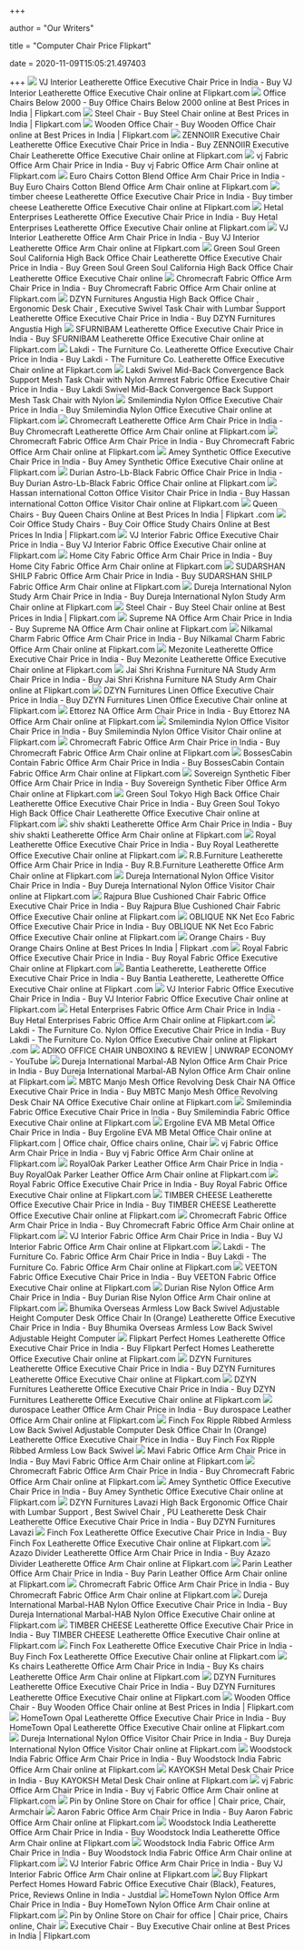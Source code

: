 +++
        
author = "Our Writers"
        
title = "Computer Chair Price Flipkart"
        
date = 2020-11-09T15:05:21.497403
        
+++
[ ![](https://rukminim1.flixcart.com/image/352/352/jgtq3rk0/office-study-chair/v/z/c/ply-wood-vj-757-vj-interior-original-imaf4zc8xjwz8zpp.jpeg?q=70)](https://rukminim1.flixcart.com/image/352/352/jgtq3rk0/office-study-chair/v/z/c/ply-wood-vj-757-vj-interior-original-imaf4zc8xjwz8zpp.jpeg?q=70) VJ Interior Leatherette Office Executive Chair Price in India - Buy VJ  Interior Leatherette Office Executive Chair online at Flipkart.com
[ ![](https://rukminim1.flixcart.com/image/612/612/jqmnv680/office-study-chair/x/g/8/iron-ec-foc-012-euro-chairs-original-imafchnzw4h9ud8b.jpeg?q=70)](https://rukminim1.flixcart.com/image/612/612/jqmnv680/office-study-chair/x/g/8/iron-ec-foc-012-euro-chairs-original-imafchnzw4h9ud8b.jpeg?q=70) Office Chairs Below 2000 - Buy Office Chairs Below 2000 online at Best  Prices in India | Flipkart.com
[ ![](https://rukminim1.flixcart.com/image/612/612/j8g870w0-1/office-study-chair/f/s/f/pvc-802-cushion-rajpura-original-imaexxvg6vqyyuu5.jpeg?q=70)](https://rukminim1.flixcart.com/image/612/612/j8g870w0-1/office-study-chair/f/s/f/pvc-802-cushion-rajpura-original-imaexxvg6vqyyuu5.jpeg?q=70) Steel Chair - Buy Steel Chair online at Best Prices in India | Flipkart.com
[ ![](https://rukminim1.flixcart.com/image/612/612/kc3p30w0/office-study-chair/r/q/g/pp-polypropylene-eadm8013143025-wipro-original-imaftb4djcszeuhc.jpeg?q=70)](https://rukminim1.flixcart.com/image/612/612/kc3p30w0/office-study-chair/r/q/g/pp-polypropylene-eadm8013143025-wipro-original-imaftb4djcszeuhc.jpeg?q=70) Wooden Office Chair - Buy Wooden Office Chair online at Best Prices in  India | Flipkart.com
[ ![](https://rukminim1.flixcart.com/image/352/352/j2w6jrk0/office-study-chair/r/9/z/plywood-16063-zennoiir-original-imaetm843xkmsfyg.jpeg?q=70)](https://rukminim1.flixcart.com/image/352/352/j2w6jrk0/office-study-chair/r/9/z/plywood-16063-zennoiir-original-imaetm843xkmsfyg.jpeg?q=70) ZENNOIIR Executive Chair Leatherette Office Executive Chair Price in India  - Buy ZENNOIIR Executive Chair Leatherette Office Executive Chair online at  Flipkart.com
[ ![](https://rukminim1.flixcart.com/image/352/352/jz30nm80/office-study-chair/y/q/v/pvc-polyvinyl-chloride-study-office-chair06-vj-original-imafhrcuvmyhtpnb.jpeg?q=70)](https://rukminim1.flixcart.com/image/352/352/jz30nm80/office-study-chair/y/q/v/pvc-polyvinyl-chloride-study-office-chair06-vj-original-imafhrcuvmyhtpnb.jpeg?q=70) vj Fabric Office Arm Chair Price in India - Buy vj Fabric Office Arm Chair  online at Flipkart.com
[ ![](https://rukminim1.flixcart.com/image/352/352/jqidjm80/office-study-chair/d/h/5/iron-ec-foc-011-euro-chairs-original-imafcgc7ghwz9hv2.jpeg?q=70)](https://rukminim1.flixcart.com/image/352/352/jqidjm80/office-study-chair/d/h/5/iron-ec-foc-011-euro-chairs-original-imafcgc7ghwz9hv2.jpeg?q=70) Euro Chairs Cotton Blend Office Arm Chair Price in India - Buy Euro Chairs  Cotton Blend Office Arm Chair online at Flipkart.com
[ ![](https://rukminim1.flixcart.com/image/352/352/jqwny4w0/office-study-chair/n/g/f/pp-ch9-timber-cheese-original-imafcszg7w4dfadr.jpeg?q=70)](https://rukminim1.flixcart.com/image/352/352/jqwny4w0/office-study-chair/n/g/f/pp-ch9-timber-cheese-original-imafcszg7w4dfadr.jpeg?q=70) timber cheese Leatherette Office Executive Chair Price in India - Buy  timber cheese Leatherette Office Executive Chair online at Flipkart.com
[ ![](https://rukminim1.flixcart.com/image/352/352/j8j32q80/office-study-chair/z/r/9/leatherette-zoro-high-back-hetal-enterprises-original-imaeyjfmdxngwwnp.jpeg?q=70)](https://rukminim1.flixcart.com/image/352/352/j8j32q80/office-study-chair/z/r/9/leatherette-zoro-high-back-hetal-enterprises-original-imaeyjfmdxngwwnp.jpeg?q=70) Hetal Enterprises Leatherette Office Executive Chair Price in India - Buy  Hetal Enterprises Leatherette Office Executive Chair online at Flipkart.com
[ ![](https://rukminim1.flixcart.com/image/352/352/office-study-chair/b/t/z/leatherette-vj-549-v-j-interior-original-imaeqjezhjztwwda.jpeg?q=70)](https://rukminim1.flixcart.com/image/352/352/office-study-chair/b/t/z/leatherette-vj-549-v-j-interior-original-imaeqjezhjztwwda.jpeg?q=70) VJ Interior Leatherette Office Arm Chair Price in India - Buy VJ Interior  Leatherette Office Arm Chair online at Flipkart.com
[ ![](https://rukminim1.flixcart.com/image/352/352/jr58l8w0/office-study-chair/n/s/h/natural-fiber-california-black-flk-green-soul-original-imafcwzdkhqekep3.jpeg?q=70)](https://rukminim1.flixcart.com/image/352/352/jr58l8w0/office-study-chair/n/s/h/natural-fiber-california-black-flk-green-soul-original-imafcwzdkhqekep3.jpeg?q=70) Green Soul Green Soul California High Back Office Chair Leatherette Office  Executive Chair Price in India - Buy Green Soul Green Soul California High  Back Office Chair Leatherette Office Executive Chair online
[ ![](https://rukminim1.flixcart.com/image/352/352/office-study-chair/x/c/x/chromecraft-geneva-computer-office-chair-red-cotton-chromecraft-original-imaedsc2wgxzzub7.jpeg?q=70)](https://rukminim1.flixcart.com/image/352/352/office-study-chair/x/c/x/chromecraft-geneva-computer-office-chair-red-cotton-chromecraft-original-imaedsc2wgxzzub7.jpeg?q=70) Chromecraft Fabric Office Arm Chair Price in India - Buy Chromecraft Fabric  Office Arm Chair online at Flipkart.com
[ ![](https://rukminim1.flixcart.com/image/352/352/jgcktjk0/office-study-chair/v/a/y/carbon-steel-dzl-1314-blk-hb-01pc-dzyn-furnitures-original-imaf4hez7fsnahdv.jpeg?q=70)](https://rukminim1.flixcart.com/image/352/352/jgcktjk0/office-study-chair/v/a/y/carbon-steel-dzl-1314-blk-hb-01pc-dzyn-furnitures-original-imaf4hez7fsnahdv.jpeg?q=70) DZYN Furnitures Angustia High Back Office Chair , Ergonomic Desk Chair ,  Executive Swivel Task Chair with Lumbar Support Leatherette Office  Executive Chair Price in India - Buy DZYN Furnitures Angustia High
[ ![](https://rukminim1.flixcart.com/image/352/352/k5fn3ww0/office-study-chair/a/p/g/leatherette-new13-timber-cheese-original-imafz4j95bkfaqnv.jpeg?q=70)](https://rukminim1.flixcart.com/image/352/352/k5fn3ww0/office-study-chair/a/p/g/leatherette-new13-timber-cheese-original-imafz4j95bkfaqnv.jpeg?q=70) SFURNIBAM Leatherette Office Executive Chair Price in India - Buy SFURNIBAM  Leatherette Office Executive Chair online at Flipkart.com
[ ![](https://rukminim1.flixcart.com/image/352/352/jk4bngw0/office-study-chair/y/5/a/iron-high-quality-golden-brown-coloured-with-neck-support-lakdi-original-imaf6gaukgxffmz5.jpeg?q=70)](https://rukminim1.flixcart.com/image/352/352/jk4bngw0/office-study-chair/y/5/a/iron-high-quality-golden-brown-coloured-with-neck-support-lakdi-original-imaf6gaukgxffmz5.jpeg?q=70) Lakdi - The Furniture Co. Leatherette Office Executive Chair Price in India  - Buy Lakdi - The Furniture Co. Leatherette Office Executive Chair online  at Flipkart.com
[ ![](https://rukminim1.flixcart.com/image/352/352/jzsqky80/office-study-chair/f/9/4/plywood-office-chair-111011231-green-lakdi-the-furniture-co-original-imafhyzcztqeykxe.jpeg?q=70)](https://rukminim1.flixcart.com/image/352/352/jzsqky80/office-study-chair/f/9/4/plywood-office-chair-111011231-green-lakdi-the-furniture-co-original-imafhyzcztqeykxe.jpeg?q=70) Lakdi Swivel Mid-Back Convergence Back Support Mesh Task Chair with Nylon  Armrest Fabric Office Executive Chair Price in India - Buy Lakdi Swivel  Mid-Back Convergence Back Support Mesh Task Chair with Nylon
[ ![](https://rukminim1.flixcart.com/image/352/352/kc29n680/office-study-chair/z/x/k/pp-polypropylene-office-black-chair-pack-of-1-smilemindia-original-imaft97r7znxjbjd.jpeg?q=70)](https://rukminim1.flixcart.com/image/352/352/kc29n680/office-study-chair/z/x/k/pp-polypropylene-office-black-chair-pack-of-1-smilemindia-original-imaft97r7znxjbjd.jpeg?q=70) Smilemindia Nylon Office Executive Chair Price in India - Buy Smilemindia  Nylon Office Executive Chair online at Flipkart.com
[ ![](https://rukminim1.flixcart.com/image/352/352/office-study-chair/m/g/z/chromecraft-london-low-back-office-chair-pu-leatherette-original-imaedsc2zne4bnt7.jpeg?q=70)](https://rukminim1.flixcart.com/image/352/352/office-study-chair/m/g/z/chromecraft-london-low-back-office-chair-pu-leatherette-original-imaedsc2zne4bnt7.jpeg?q=70) Chromecraft Leatherette Office Arm Chair Price in India - Buy Chromecraft  Leatherette Office Arm Chair online at Flipkart.com
[ ![](https://rukminim1.flixcart.com/image/352/352/office-study-chair/j/w/b/chromecraft-geneva-computer-office-and-study-chair-cotton-original-imaedsc2wxuzg6cj.jpeg?q=70)](https://rukminim1.flixcart.com/image/352/352/office-study-chair/j/w/b/chromecraft-geneva-computer-office-and-study-chair-cotton-original-imaedsc2wxuzg6cj.jpeg?q=70) Chromecraft Fabric Office Arm Chair Price in India - Buy Chromecraft Fabric  Office Arm Chair online at Flipkart.com
[ ![](https://rukminim1.flixcart.com/image/352/352/kdeum4w0/office-study-chair/h/4/y/wrought-iron-1684-amey-original-imafubggvb8jb6bu.jpeg?q=70)](https://rukminim1.flixcart.com/image/352/352/kdeum4w0/office-study-chair/h/4/y/wrought-iron-1684-amey-original-imafubggvb8jb6bu.jpeg?q=70) Amey Synthetic Office Executive Chair Price in India - Buy Amey Synthetic  Office Executive Chair online at Flipkart.com
[ ![](https://rukminim1.flixcart.com/image/352/352/office-study-chair/w/c/w/mmpl-70006-lb-polyester-durian-original-imaeeugybyfgd2pg.jpeg?q=70)](https://rukminim1.flixcart.com/image/352/352/office-study-chair/w/c/w/mmpl-70006-lb-polyester-durian-original-imaeeugybyfgd2pg.jpeg?q=70) Durian Astro-Lb-Black Fabric Office Chair Price in India - Buy Durian  Astro-Lb-Black Fabric Office Chair online at Flipkart.com
[ ![](https://rukminim1.flixcart.com/image/352/352/kazor680/office-study-chair/s/6/s/carbon-steel-hi-chair-03-hassan-international-original-imafsfsnzkqgejjz.jpeg?q=70)](https://rukminim1.flixcart.com/image/352/352/kazor680/office-study-chair/s/6/s/carbon-steel-hi-chair-03-hassan-international-original-imafsfsnzkqgejjz.jpeg?q=70) Hassan international Cotton Office Visitor Chair Price in India - Buy  Hassan international Cotton Office Visitor Chair online at Flipkart.com
[ ![](https://rukminim1.flixcart.com/image/612/612/jehf4i80/office-study-chair/2/j/b/pu-leatherette-scwhi001-perfect-homes-by-flipkart-original-imaf2bwgwupzdvgg.jpeg?q=70)](https://rukminim1.flixcart.com/image/612/612/jehf4i80/office-study-chair/2/j/b/pu-leatherette-scwhi001-perfect-homes-by-flipkart-original-imaf2bwgwupzdvgg.jpeg?q=70) Queen Chairs - Buy Queen Chairs Online at Best Prices In India | Flipkart .com
[ ![](https://rukminim1.flixcart.com/image/612/612/jz30nm80/office-study-chair/3/4/a/aluminium-princeton-hb-durian-original-imafffbsnd9xc8e2.jpeg?q=70)](https://rukminim1.flixcart.com/image/612/612/jz30nm80/office-study-chair/3/4/a/aluminium-princeton-hb-durian-original-imafffbsnd9xc8e2.jpeg?q=70) Coir Office Study Chairs - Buy Coir Office Study Chairs Online at Best  Prices In India | Flipkart.com
[ ![](https://rukminim1.flixcart.com/image/352/352/j6fcqkw0/office-study-chair/x/v/t/pp-vj-809-sk-1083-vj-interior-original-imaeww4nhmhkhz28.jpeg?q=70)](https://rukminim1.flixcart.com/image/352/352/j6fcqkw0/office-study-chair/x/v/t/pp-vj-809-sk-1083-vj-interior-original-imaeww4nhmhkhz28.jpeg?q=70) VJ Interior Fabric Office Executive Chair Price in India - Buy VJ Interior  Fabric Office Executive Chair online at Flipkart.com
[ ![](https://rukminim1.flixcart.com/image/352/352/office-study-chair/j/f/z/hc2015204bl-bu-jute-home-city-original-imaedxyaez7catbs.jpeg?q=70)](https://rukminim1.flixcart.com/image/352/352/office-study-chair/j/f/z/hc2015204bl-bu-jute-home-city-original-imaedxyaez7catbs.jpeg?q=70) Home City Fabric Office Arm Chair Price in India - Buy Home City Fabric  Office Arm Chair online at Flipkart.com
[ ![](https://rukminim1.flixcart.com/image/352/352/jtsz3bk0/office-study-chair/6/n/s/pp-polypropylene-sds-10-sudarshan-shilp-original-imafecdzrngrf6u6.jpeg?q=70)](https://rukminim1.flixcart.com/image/352/352/jtsz3bk0/office-study-chair/6/n/s/pp-polypropylene-sds-10-sudarshan-shilp-original-imafecdzrngrf6u6.jpeg?q=70) SUDARSHAN SHILP Fabric Office Arm Chair Price in India - Buy SUDARSHAN  SHILP Fabric Office Arm Chair online at Flipkart.com
[ ![](https://rukminim1.flixcart.com/image/352/352/kchzhjk0/office-study-chair/m/d/b/pp-polypropylene-zig-zag-nb-dureja-international-original-imaftm8uejgz6zvf.jpeg?q=70)](https://rukminim1.flixcart.com/image/352/352/kchzhjk0/office-study-chair/m/d/b/pp-polypropylene-zig-zag-nb-dureja-international-original-imaftm8uejgz6zvf.jpeg?q=70) Dureja International Nylon Study Arm Chair Price in India - Buy Dureja  International Nylon Study Arm Chair online at Flipkart.com
[ ![](https://rukminim1.flixcart.com/image/612/612/k0lbdzk0/office-study-chair/f/e/4/carbon-steel-56101522sd01909-godrej-interio-original-imafhjmw7r58qegu.jpeg?q=70)](https://rukminim1.flixcart.com/image/612/612/k0lbdzk0/office-study-chair/f/e/4/carbon-steel-56101522sd01909-godrej-interio-original-imafhjmw7r58qegu.jpeg?q=70) Steel Chair - Buy Steel Chair online at Best Prices in India | Flipkart.com
[ ![](https://rukminim1.flixcart.com/image/352/352/jp5sknk0/office-study-chair/e/s/c/pu-leatherette-office-chair-oc-9-supreme-original-imaf7dzh45rmsu4h.jpeg?q=70)](https://rukminim1.flixcart.com/image/352/352/jp5sknk0/office-study-chair/e/s/c/pu-leatherette-office-chair-oc-9-supreme-original-imaf7dzh45rmsu4h.jpeg?q=70) Supreme NA Office Arm Chair Price in India - Buy Supreme NA Office Arm Chair  online at Flipkart.com
[ ![](https://rukminim1.flixcart.com/image/352/352/office-study-chair/b/n/c/flnewcharmochrblk-pu-leatherette-nilkamal-original-imaeezmsnhsg6dwv.jpeg?q=70)](https://rukminim1.flixcart.com/image/352/352/office-study-chair/b/n/c/flnewcharmochrblk-pu-leatherette-nilkamal-original-imaeezmsnhsg6dwv.jpeg?q=70) Nilkamal Charm Fabric Office Arm Chair Price in India - Buy Nilkamal Charm  Fabric Office Arm Chair online at Flipkart.com
[ ![](https://rukminim1.flixcart.com/image/352/352/jqgy3rk0/office-study-chair/y/5/q/leatherette-ki057-mezonite-original-imafcgdrvhwfr2xz.jpeg?q=70)](https://rukminim1.flixcart.com/image/352/352/jqgy3rk0/office-study-chair/y/5/q/leatherette-ki057-mezonite-original-imafcgdrvhwfr2xz.jpeg?q=70) Mezonite Leatherette Office Executive Chair Price in India - Buy Mezonite  Leatherette Office Executive Chair online at Flipkart.com
[ ![](https://rukminim1.flixcart.com/image/352/352/jo0csy80/office-study-chair/7/g/d/pu-leatherette-office-chair-oc-17-supreme-original-imaf7jr4z8akkqkz.jpeg?q=70)](https://rukminim1.flixcart.com/image/352/352/jo0csy80/office-study-chair/7/g/d/pu-leatherette-office-chair-oc-17-supreme-original-imaf7jr4z8akkqkz.jpeg?q=70) Jai Shri Krishna Furniture NA Study Arm Chair Price in India - Buy Jai Shri  Krishna Furniture NA Study Arm Chair online at Flipkart.com
[ ![](https://rukminim1.flixcart.com/image/352/352/j7p2tu80/office-study-chair/c/r/e/pp-new-net-imprtd-whtred-02pc-dzyn-furnitures-original-imaexwy5qjy8aqvd.jpeg?q=70)](https://rukminim1.flixcart.com/image/352/352/j7p2tu80/office-study-chair/c/r/e/pp-new-net-imprtd-whtred-02pc-dzyn-furnitures-original-imaexwy5qjy8aqvd.jpeg?q=70) DZYN Furnitures Linen Office Executive Chair Price in India - Buy DZYN  Furnitures Linen Office Executive Chair online at Flipkart.com
[ ![](https://rukminim1.flixcart.com/image/352/352/kcw9w280/office-study-chair/z/r/g/pp-polypropylene-office-desk-chair-002-ettorez-original-imaftx9npnzdwarb.jpeg?q=70)](https://rukminim1.flixcart.com/image/352/352/kcw9w280/office-study-chair/z/r/g/pp-polypropylene-office-desk-chair-002-ettorez-original-imaftx9npnzdwarb.jpeg?q=70) Ettorez NA Office Arm Chair Price in India - Buy Ettorez NA Office Arm Chair  online at Flipkart.com
[ ![](https://rukminim1.flixcart.com/image/352/352/k4d27ww0/office-study-chair/x/k/k/ply-wood-office-computar-chair-black-smilemindia-original-imafn9paqajcmxg6.jpeg?q=70)](https://rukminim1.flixcart.com/image/352/352/k4d27ww0/office-study-chair/x/k/k/ply-wood-office-computar-chair-black-smilemindia-original-imafn9paqajcmxg6.jpeg?q=70) Smilemindia Nylon Office Visitor Chair Price in India - Buy Smilemindia  Nylon Office Visitor Chair online at Flipkart.com
[ ![](https://rukminim1.flixcart.com/image/352/352/office-study-chair/y/h/2/chromecraft-geneva-desktop-ww-arms-office-chair-cotton-original-imaedsc2xrgdxhzu.jpeg?q=70)](https://rukminim1.flixcart.com/image/352/352/office-study-chair/y/h/2/chromecraft-geneva-desktop-ww-arms-office-chair-cotton-original-imaedsc2xrgdxhzu.jpeg?q=70) Chromecraft Fabric Office Arm Chair Price in India - Buy Chromecraft Fabric  Office Arm Chair online at Flipkart.com
[ ![](https://rukminim1.flixcart.com/image/352/352/office-study-chair/u/b/h/contain-leatherette-bossescabin-original-imaegthczh6bq9re.jpeg?q=70)](https://rukminim1.flixcart.com/image/352/352/office-study-chair/u/b/h/contain-leatherette-bossescabin-original-imaegthczh6bq9re.jpeg?q=70) BossesCabin Contain Fabric Office Arm Chair Price in India - Buy  BossesCabin Contain Fabric Office Arm Chair online at Flipkart.com
[ ![](https://rukminim1.flixcart.com/image/352/352/kbmjssw0/office-study-chair/w/n/v/pvc-polyvinyl-chloride-chair-sovereign-original-imafswx5yvhvfyhx.jpeg?q=70)](https://rukminim1.flixcart.com/image/352/352/kbmjssw0/office-study-chair/w/n/v/pvc-polyvinyl-chloride-chair-sovereign-original-imafswx5yvhvfyhx.jpeg?q=70) Sovereign Synthetic Fiber Office Arm Chair Price in India - Buy Sovereign  Synthetic Fiber Office Arm Chair online at Flipkart.com
[ ![](https://rukminim1.flixcart.com/image/352/352/jjelq4w0/office-study-chair/j/m/m/leatherette-tokyo-brown-flk-green-soul-original-imaf6zmpnczg2e75.jpeg?q=70)](https://rukminim1.flixcart.com/image/352/352/jjelq4w0/office-study-chair/j/m/m/leatherette-tokyo-brown-flk-green-soul-original-imaf6zmpnczg2e75.jpeg?q=70) Green Soul Tokyo High Back Office Chair Leatherette Office Executive Chair  Price in India - Buy Green Soul Tokyo High Back Office Chair Leatherette  Office Executive Chair online at Flipkart.com
[ ![](https://rukminim1.flixcart.com/image/352/352/jz30nm80/office-study-chair/4/d/h/pvc-polyvinyl-chloride-c03-shiv-shakti-original-imafgxgzd6fxbymu.jpeg?q=70)](https://rukminim1.flixcart.com/image/352/352/jz30nm80/office-study-chair/4/d/h/pvc-polyvinyl-chloride-c03-shiv-shakti-original-imafgxgzd6fxbymu.jpeg?q=70) shiv shakti Leatherette Office Arm Chair Price in India - Buy shiv shakti  Leatherette Office Arm Chair online at Flipkart.com
[ ![](https://rukminim1.flixcart.com/image/352/352/jlqwpe80/office-study-chair/7/d/r/wrought-iron-sana-08-royal-original-imaf8hh5x5skkhtg.jpeg?q=70)](https://rukminim1.flixcart.com/image/352/352/jlqwpe80/office-study-chair/7/d/r/wrought-iron-sana-08-royal-original-imaf8hh5x5skkhtg.jpeg?q=70) Royal Leatherette Office Executive Chair Price in India - Buy Royal  Leatherette Office Executive Chair online at Flipkart.com
[ ![](https://rukminim1.flixcart.com/image/352/352/office-study-chair/6/p/s/ac36-pu-leatherette-r-b-furniture-original-imaef8kvjugpub3w.jpeg?q=70)](https://rukminim1.flixcart.com/image/352/352/office-study-chair/6/p/s/ac36-pu-leatherette-r-b-furniture-original-imaef8kvjugpub3w.jpeg?q=70) R.B.Furniture Leatherette Office Arm Chair Price in India - Buy  R.B.Furniture Leatherette Office Arm Chair online at Flipkart.com
[ ![](https://rukminim1.flixcart.com/image/352/352/kbgu1e80/office-study-chair/y/c/d/iron-mystic-0dc-dureja-international-original-imafsthfdjxcebwq.jpeg?q=70)](https://rukminim1.flixcart.com/image/352/352/kbgu1e80/office-study-chair/y/c/d/iron-mystic-0dc-dureja-international-original-imafsthfdjxcebwq.jpeg?q=70) Dureja International Nylon Office Visitor Chair Price in India - Buy Dureja  International Nylon Office Visitor Chair online at Flipkart.com
[ ![](https://rukminim1.flixcart.com/image/352/352/jkybwcw0/office-study-chair/s/b/b/pvc-803-mesh-back-pp-rajpura-original-imaf7vzqp2dfawm5.jpeg?q=70)](https://rukminim1.flixcart.com/image/352/352/jkybwcw0/office-study-chair/s/b/b/pvc-803-mesh-back-pp-rajpura-original-imaf7vzqp2dfawm5.jpeg?q=70) Rajpura Blue Cushioned Chair Fabric Office Executive Chair Price in India -  Buy Rajpura Blue Cushioned Chair Fabric Office Executive Chair online at  Flipkart.com
[ ![](https://rukminim1.flixcart.com/image/352/352/k6b2snk0/office-study-chair/v/b/p/plywood-nk-net-eco-oblique-original-imafzsqhfgpb7cxp.jpeg?q=70)](https://rukminim1.flixcart.com/image/352/352/k6b2snk0/office-study-chair/v/b/p/plywood-nk-net-eco-oblique-original-imafzsqhfgpb7cxp.jpeg?q=70) OBLIQUE NK Net Eco Fabric Office Executive Chair Price in India - Buy  OBLIQUE NK Net Eco Fabric Office Executive Chair online at Flipkart.com
[ ![](https://rukminim1.flixcart.com/image/612/612/ju04akw0/office-study-chair/y/e/u/ply-wood-reclyner-button-brn-01-dzyn-furnitures-original-imaff7m6uhvyuzg9.jpeg?q=70)](https://rukminim1.flixcart.com/image/612/612/ju04akw0/office-study-chair/y/e/u/ply-wood-reclyner-button-brn-01-dzyn-furnitures-original-imaff7m6uhvyuzg9.jpeg?q=70) Orange Chairs - Buy Orange Chairs Online at Best Prices In India | Flipkart .com
[ ![](https://rukminim1.flixcart.com/image/352/352/jlic2a80/office-study-chair/t/u/j/carbon-steel-sana-13-royal-original-imaf8mghkpy89qfg.jpeg?q=70)](https://rukminim1.flixcart.com/image/352/352/jlic2a80/office-study-chair/t/u/j/carbon-steel-sana-13-royal-original-imaf8mghkpy89qfg.jpeg?q=70) Royal Fabric Office Executive Chair Price in India - Buy Royal Fabric Office  Executive Chair online at Flipkart.com
[ ![](https://rukminim1.flixcart.com/image/352/352/kar44280/office-study-chair/n/r/f/stainless-steel-721-bantia-original-imafs9cw9eqg8kne.jpeg?q=70)](https://rukminim1.flixcart.com/image/352/352/kar44280/office-study-chair/n/r/f/stainless-steel-721-bantia-original-imafs9cw9eqg8kne.jpeg?q=70) Bantia Leatherette, Leatherette Office Executive Chair Price in India - Buy  Bantia Leatherette, Leatherette Office Executive Chair online at Flipkart .com
[ ![](https://rukminim1.flixcart.com/image/352/352/j9it30w0/office-study-chair/h/f/j/pp-vj-821-678-vj-interior-original-imaezb96g3qvgthg.jpeg?q=70)](https://rukminim1.flixcart.com/image/352/352/j9it30w0/office-study-chair/h/f/j/pp-vj-821-678-vj-interior-original-imaezb96g3qvgthg.jpeg?q=70) VJ Interior Fabric Office Executive Chair Price in India - Buy VJ Interior  Fabric Office Executive Chair online at Flipkart.com
[ ![](https://rukminim1.flixcart.com/image/352/352/office-study-chair/z/k/n/zebra-low-back-office-chair-in-maroon-polyester-hetal-original-imaeat4hgcgswejr.jpeg?q=70)](https://rukminim1.flixcart.com/image/352/352/office-study-chair/z/k/n/zebra-low-back-office-chair-in-maroon-polyester-hetal-original-imaeat4hgcgswejr.jpeg?q=70) Hetal Enterprises Fabric Office Arm Chair Price in India - Buy Hetal  Enterprises Fabric Office Arm Chair online at Flipkart.com
[ ![](https://rukminim1.flixcart.com/image/352/352/k6jnfrk0/office-study-chair/f/d/f/wrought-iron-111011170-green-lakdi-the-furniture-co-original-imafzzcvz7ggbjhy.jpeg?q=70)](https://rukminim1.flixcart.com/image/352/352/k6jnfrk0/office-study-chair/f/d/f/wrought-iron-111011170-green-lakdi-the-furniture-co-original-imafzzcvz7ggbjhy.jpeg?q=70) Lakdi - The Furniture Co. Nylon Office Executive Chair Price in India - Buy  Lakdi - The Furniture Co. Nylon Office Executive Chair online at Flipkart .com
[ ![](https://i.ytimg.com/vi/7ivCchrWD5E/maxresdefault.jpg)](https://i.ytimg.com/vi/7ivCchrWD5E/maxresdefault.jpg) ADIKO OFFICE CHAIR UNBOXING & REVIEW | UNWRAP ECONOMY - YouTube
[ ![](https://rukminim1.flixcart.com/image/352/352/kcjexe80/office-study-chair/r/4/t/pp-polypropylene-marbal-mab-dureja-international-original-imaftmmfuzzzgyxm.jpeg?q=70)](https://rukminim1.flixcart.com/image/352/352/kcjexe80/office-study-chair/r/4/t/pp-polypropylene-marbal-mab-dureja-international-original-imaftmmfuzzzgyxm.jpeg?q=70) Dureja International Marbal-AB Nylon Office Arm Chair Price in India - Buy  Dureja International Marbal-AB Nylon Office Arm Chair online at Flipkart.com
[ ![](https://rukminim1.flixcart.com/image/352/352/kbgu1e80/office-study-chair/v/q/r/pp-polypropylene-office-revolving-desk-chair-mbtc-original-imafst89uhqgw6vj.jpeg?q=70)](https://rukminim1.flixcart.com/image/352/352/kbgu1e80/office-study-chair/v/q/r/pp-polypropylene-office-revolving-desk-chair-mbtc-original-imafst89uhqgw6vj.jpeg?q=70) MBTC Manjo Mesh Office Revolving Desk Chair NA Office Executive Chair Price  in India - Buy MBTC Manjo Mesh Office Revolving Desk Chair NA Office  Executive Chair online at Flipkart.com
[ ![](https://rukminim1.flixcart.com/image/352/352/kc3p30w0/office-study-chair/z/w/7/pp-polypropylene-1-office-chair-colour-black-smilemindia-original-imaftb4etkcqv3fh.jpeg?q=70)](https://rukminim1.flixcart.com/image/352/352/kc3p30w0/office-study-chair/z/w/7/pp-polypropylene-1-office-chair-colour-black-smilemindia-original-imaftb4etkcqv3fh.jpeg?q=70) Smilemindia Fabric Office Executive Chair Price in India - Buy Smilemindia  Fabric Office Executive Chair online at Flipkart.com
[ ![](https://i.pinimg.com/originals/2b/54/aa/2b54aa28ba6114af39421a72bdca7e24.jpg)](https://i.pinimg.com/originals/2b/54/aa/2b54aa28ba6114af39421a72bdca7e24.jpg) Ergoline EVA MB Metal Office Chair Price in India - Buy Ergoline EVA MB  Metal Office Chair online at Flipkart.com | Office chair, Office chairs  online, Chair
[ ![](https://rukminim1.flixcart.com/image/352/352/jz30nm80/office-study-chair/x/d/x/pvc-polyvinyl-chloride-study-office-chair09-vj-original-imafhrcysrwyqemm.jpeg?q=70)](https://rukminim1.flixcart.com/image/352/352/jz30nm80/office-study-chair/x/d/x/pvc-polyvinyl-chloride-study-office-chair09-vj-original-imafhrcysrwyqemm.jpeg?q=70) vj Fabric Office Arm Chair Price in India - Buy vj Fabric Office Arm Chair  online at Flipkart.com
[ ![](https://rukminim1.flixcart.com/image/352/352/jkobte80/office-study-chair/y/p/e/stainless-steel-cr5008-royaloak-original-imaf7ygfvxvabqhh.jpeg?q=70)](https://rukminim1.flixcart.com/image/352/352/jkobte80/office-study-chair/y/p/e/stainless-steel-cr5008-royaloak-original-imaf7ygfvxvabqhh.jpeg?q=70) RoyalOak Parker Leather Office Arm Chair Price in India - Buy RoyalOak  Parker Leather Office Arm Chair online at Flipkart.com
[ ![](https://rukminim1.flixcart.com/image/352/352/jnc2bgw0/office-study-chair/r/n/g/leatherette-pragati-012-sogno-original-imaf8mm6u2kbwyhe.jpeg?q=70)](https://rukminim1.flixcart.com/image/352/352/jnc2bgw0/office-study-chair/r/n/g/leatherette-pragati-012-sogno-original-imaf8mm6u2kbwyhe.jpeg?q=70) Royal Fabric Office Executive Chair Price in India - Buy Royal Fabric Office  Executive Chair online at Flipkart.com
[ ![](https://rukminim1.flixcart.com/image/352/352/k3j1z0w0/office-study-chair/u/c/3/leatherette-b18-timber-cheese-original-imafmmx2y7rxcttz.jpeg?q=70)](https://rukminim1.flixcart.com/image/352/352/k3j1z0w0/office-study-chair/u/c/3/leatherette-b18-timber-cheese-original-imafmmx2y7rxcttz.jpeg?q=70) TIMBER CHEESE Leatherette Office Executive Chair Price in India - Buy  TIMBER CHEESE Leatherette Office Executive Chair online at Flipkart.com
[ ![](https://rukminim1.flixcart.com/image/352/352/office-study-chair/p/y/3/chromecraft-columbia-high-back-office-chair-black-cotton-original-imaedsc3vjhqwc6d.jpeg?q=70)](https://rukminim1.flixcart.com/image/352/352/office-study-chair/p/y/3/chromecraft-columbia-high-back-office-chair-black-cotton-original-imaedsc3vjhqwc6d.jpeg?q=70) Chromecraft Fabric Office Arm Chair Price in India - Buy Chromecraft Fabric  Office Arm Chair online at Flipkart.com
[ ![](https://rukminim1.flixcart.com/image/352/352/jz30nm80/office-study-chair/g/z/d/ply-wood-vj-574-vj-interior-original-imaffrhfm9nfc88n.jpeg?q=70)](https://rukminim1.flixcart.com/image/352/352/jz30nm80/office-study-chair/g/z/d/ply-wood-vj-574-vj-interior-original-imaffrhfm9nfc88n.jpeg?q=70) VJ Interior Fabric Office Arm Chair Price in India - Buy VJ Interior Fabric  Office Arm Chair online at Flipkart.com
[ ![](https://rukminim1.flixcart.com/image/352/352/jz30nm80/office-study-chair/r/p/n/plywood-111011194-orange-lakdi-the-furniture-co-original-imafetsn5b8es7a8.jpeg?q=70)](https://rukminim1.flixcart.com/image/352/352/jz30nm80/office-study-chair/r/p/n/plywood-111011194-orange-lakdi-the-furniture-co-original-imafetsn5b8es7a8.jpeg?q=70) Lakdi - The Furniture Co. Fabric Office Arm Chair Price in India - Buy  Lakdi - The Furniture Co. Fabric Office Arm Chair online at Flipkart.com
[ ![](https://rukminim1.flixcart.com/image/352/352/jqidjm80/office-study-chair/d/p/9/micro-fiber-vsc-918-veeton-original-imafccq7ayygmjyj.jpeg?q=70)](https://rukminim1.flixcart.com/image/352/352/jqidjm80/office-study-chair/d/p/9/micro-fiber-vsc-918-veeton-original-imafccq7ayygmjyj.jpeg?q=70) VEETON Fabric Office Executive Chair Price in India - Buy VEETON Fabric  Office Executive Chair online at Flipkart.com
[ ![](https://rukminim1.flixcart.com/image/352/352/jplif0w0/office-study-chair/c/p/r/stainless-steel-rise-a-durian-original-imafbsgz7s3xhguk.jpeg?q=70)](https://rukminim1.flixcart.com/image/352/352/jplif0w0/office-study-chair/c/p/r/stainless-steel-rise-a-durian-original-imafbsgz7s3xhguk.jpeg?q=70) Durian Rise Nylon Office Arm Chair Price in India - Buy Durian Rise Nylon  Office Arm Chair online at Flipkart.com
[ ![](https://rukminim1.flixcart.com/image/352/352/k7tdj0w0/office-study-chair/f/4/p/carbon-steel-armless-low-back-swivel-adjustable-height-computer-original-imafpz78kf3knhen.jpeg?q=70)](https://rukminim1.flixcart.com/image/352/352/k7tdj0w0/office-study-chair/f/4/p/carbon-steel-armless-low-back-swivel-adjustable-height-computer-original-imafpz78kf3knhen.jpeg?q=70) Bhumika Overseas Armless Low Back Swivel Adjustable Height Computer Desk  Office Chair In (Orange) Leatherette Office Executive Chair Price in India  - Buy Bhumika Overseas Armless Low Back Swivel Adjustable Height Computer
[ ![](https://rukminim1.flixcart.com/image/352/352/kar44280/office-study-chair/5/h/6/leatherette-kbc-light-brn-01pc-dzyn-furnitures-original-imafs8z3dkzjfgfz.jpeg?q=70)](https://rukminim1.flixcart.com/image/352/352/kar44280/office-study-chair/5/h/6/leatherette-kbc-light-brn-01pc-dzyn-furnitures-original-imafs8z3dkzjfgfz.jpeg?q=70) Flipkart Perfect Homes Leatherette Office Executive Chair Price in India -  Buy Flipkart Perfect Homes Leatherette Office Executive Chair online at  Flipkart.com
[ ![](https://rukminim1.flixcart.com/image/352/352/j7p2tu80/office-study-chair/h/n/g/leatherette-ch-hndl-02-hb-dzyn-furnitures-original-imaexwycjgwvy34y.jpeg?q=70)](https://rukminim1.flixcart.com/image/352/352/j7p2tu80/office-study-chair/h/n/g/leatherette-ch-hndl-02-hb-dzyn-furnitures-original-imaexwycjgwvy34y.jpeg?q=70) DZYN Furnitures Leatherette Office Executive Chair Price in India - Buy  DZYN Furnitures Leatherette Office Executive Chair online at Flipkart.com
[ ![](https://rukminim1.flixcart.com/image/352/352/k8et4sw0/office-study-chair/w/k/a/carbon-steel-sbdh-revblk-01pc-stl-dzyn-furnitures-original-imafqfdybgupg6pn.jpeg?q=70)](https://rukminim1.flixcart.com/image/352/352/k8et4sw0/office-study-chair/w/k/a/carbon-steel-sbdh-revblk-01pc-stl-dzyn-furnitures-original-imafqfdybgupg6pn.jpeg?q=70) DZYN Furnitures Leatherette Office Executive Chair Price in India - Buy  DZYN Furnitures Leatherette Office Executive Chair online at Flipkart.com
[ ![](https://rukminim1.flixcart.com/image/352/352/ke7ff680/office-study-chair/2/b/9/leatherette-df-306a-durospace-original-imafuxmyq79jahkn.jpeg?q=70)](https://rukminim1.flixcart.com/image/352/352/ke7ff680/office-study-chair/2/b/9/leatherette-df-306a-durospace-original-imafuxmyq79jahkn.jpeg?q=70) durospace Leather Office Arm Chair Price in India - Buy durospace Leather  Office Arm Chair online at Flipkart.com
[ ![](https://rukminim1.flixcart.com/image/352/352/k8lyc280/office-study-chair/c/2/9/carbon-steel-ripple-ribbed-armless-low-back-swivel-adjustable-original-imafqhej9bg2qf8u.jpeg?q=70)](https://rukminim1.flixcart.com/image/352/352/k8lyc280/office-study-chair/c/2/9/carbon-steel-ripple-ribbed-armless-low-back-swivel-adjustable-original-imafqhej9bg2qf8u.jpeg?q=70) Finch Fox Ripple Ribbed Armless Low Back Swivel Adjustable Computer Desk  Office Chair In (Orange) Leatherette Office Executive Chair Price in India  - Buy Finch Fox Ripple Ribbed Armless Low Back Swivel
[ ![](https://rukminim1.flixcart.com/image/352/352/office-study-chair/c/z/q/dmb-534-polyester-mavi-original-imaehsx5xmrfhumz.jpeg?q=70)](https://rukminim1.flixcart.com/image/352/352/office-study-chair/c/z/q/dmb-534-polyester-mavi-original-imaehsx5xmrfhumz.jpeg?q=70) Mavi Fabric Office Arm Chair Price in India - Buy Mavi Fabric Office Arm  Chair online at Flipkart.com
[ ![](https://rukminim1.flixcart.com/image/352/352/office-study-chair/p/n/k/chromecraft-mali-high-back-office-chair-cotton-chromecraft-original-imaedsc2qwn7vjsm.jpeg?q=70)](https://rukminim1.flixcart.com/image/352/352/office-study-chair/p/n/k/chromecraft-mali-high-back-office-chair-cotton-chromecraft-original-imaedsc2qwn7vjsm.jpeg?q=70) Chromecraft Fabric Office Arm Chair Price in India - Buy Chromecraft Fabric  Office Arm Chair online at Flipkart.com
[ ![](https://rukminim1.flixcart.com/image/352/352/kc6jyq80/office-study-chair/z/h/g/wrought-iron-1597-amey-original-imaftcjygym98pvx.jpeg?q=70)](https://rukminim1.flixcart.com/image/352/352/kc6jyq80/office-study-chair/z/h/g/wrought-iron-1597-amey-original-imaftcjygym98pvx.jpeg?q=70) Amey Synthetic Office Executive Chair Price in India - Buy Amey Synthetic  Office Executive Chair online at Flipkart.com
[ ![](https://rukminim1.flixcart.com/image/352/352/jmwch3k0/office-study-chair/5/y/c/carbon-steel-chunnat-rev-hb-brn-01pc-dzyn-furnitures-original-imaf9p5enchddnrj.jpeg?q=70)](https://rukminim1.flixcart.com/image/352/352/jmwch3k0/office-study-chair/5/y/c/carbon-steel-chunnat-rev-hb-brn-01pc-dzyn-furnitures-original-imaf9p5enchddnrj.jpeg?q=70) DZYN Furnitures Lavazi High Back Ergonomic Office Chair with Lumbar Support  , Best Swivel Chair , PU Leatherette Desk Chair Leatherette Office  Executive Chair Price in India - Buy DZYN Furnitures Lavazi
[ ![](https://rukminim1.flixcart.com/image/352/352/k933ma80/office-study-chair/n/g/r/carbon-steel-height-adjustable-high-back-desk-leatherette-chair-original-imafqyugbnu2qyz3.jpeg?q=70)](https://rukminim1.flixcart.com/image/352/352/k933ma80/office-study-chair/n/g/r/carbon-steel-height-adjustable-high-back-desk-leatherette-chair-original-imafqyugbnu2qyz3.jpeg?q=70) Finch Fox Leatherette Office Executive Chair Price in India - Buy Finch Fox  Leatherette Office Executive Chair online at Flipkart.com
[ ![](https://rukminim1.flixcart.com/image/352/352/k2gh30w0/office-study-chair/g/s/y/carbon-steel-leatherette-high-back-boss-office-chair-azazo-original-imafk5y22nmrdrbz.jpeg?q=70)](https://rukminim1.flixcart.com/image/352/352/k2gh30w0/office-study-chair/g/s/y/carbon-steel-leatherette-high-back-boss-office-chair-azazo-original-imafk5y22nmrdrbz.jpeg?q=70) Azazo Divider Leatherette Office Arm Chair Price in India - Buy Azazo  Divider Leatherette Office Arm Chair online at Flipkart.com
[ ![](https://rukminim1.flixcart.com/image/352/352/kb89ea80/office-study-chair/t/8/u/foam-oc-b906-parin-original-imafsmmgqzgcdwav.jpeg?q=70)](https://rukminim1.flixcart.com/image/352/352/kb89ea80/office-study-chair/t/8/u/foam-oc-b906-parin-original-imafsmmgqzgcdwav.jpeg?q=70) Parin Leather Office Arm Chair Price in India - Buy Parin Leather Office  Arm Chair online at Flipkart.com
[ ![](https://rukminim1.flixcart.com/image/352/352/office-study-chair/w/9/w/chromecraft-malaysia-low-back-office-chair-cotton-chromecraft-original-imaedsc23gvqrfte.jpeg?q=70)](https://rukminim1.flixcart.com/image/352/352/office-study-chair/w/9/w/chromecraft-malaysia-low-back-office-chair-cotton-chromecraft-original-imaedsc23gvqrfte.jpeg?q=70) Chromecraft Fabric Office Arm Chair Price in India - Buy Chromecraft Fabric  Office Arm Chair online at Flipkart.com
[ ![](https://rukminim1.flixcart.com/image/352/352/kd3f3bk0/office-study-chair/k/f/9/pp-polypropylene-marbal-hab-dureja-international-original-imafu2jzmg7kqztf.jpeg?q=70)](https://rukminim1.flixcart.com/image/352/352/kd3f3bk0/office-study-chair/k/f/9/pp-polypropylene-marbal-hab-dureja-international-original-imafu2jzmg7kqztf.jpeg?q=70) Dureja International Marbal-HAB Nylon Office Executive Chair Price in India  - Buy Dureja International Marbal-HAB Nylon Office Executive Chair online  at Flipkart.com
[ ![](https://rukminim1.flixcart.com/image/352/352/k3khevk0/office-study-chair/4/j/h/leatherette-b7-timber-cheese-original-imafmnaqkusugzby.jpeg?q=70)](https://rukminim1.flixcart.com/image/352/352/k3khevk0/office-study-chair/4/j/h/leatherette-b7-timber-cheese-original-imafmnaqkusugzby.jpeg?q=70) TIMBER CHEESE Leatherette Office Executive Chair Price in India - Buy  TIMBER CHEESE Leatherette Office Executive Chair online at Flipkart.com
[ ![](https://rukminim1.flixcart.com/image/352/352/k91o6fk0/office-study-chair/j/3/j/carbon-steel-ripple-ribbed-armless-low-back-swivel-adjustable-original-imafqwqzwpqbdgcy.jpeg?q=70)](https://rukminim1.flixcart.com/image/352/352/k91o6fk0/office-study-chair/j/3/j/carbon-steel-ripple-ribbed-armless-low-back-swivel-adjustable-original-imafqwqzwpqbdgcy.jpeg?q=70) Finch Fox Leatherette Office Executive Chair Price in India - Buy Finch Fox  Leatherette Office Executive Chair online at Flipkart.com
[ ![](https://rukminim1.flixcart.com/image/352/352/jb6tksw0/office-study-chair/g/t/g/plywood-04-combo-pack-ks-chairs-original-imafyhdcestmgkay.jpeg?q=70)](https://rukminim1.flixcart.com/image/352/352/jb6tksw0/office-study-chair/g/t/g/plywood-04-combo-pack-ks-chairs-original-imafyhdcestmgkay.jpeg?q=70) Ks chairs Leatherette Office Arm Chair Price in India - Buy Ks chairs  Leatherette Office Arm Chair online at Flipkart.com
[ ![](https://rukminim1.flixcart.com/image/352/352/jgcktjk0/office-study-chair/3/x/s/carbon-steel-dzl-1302-blk-lb-02pc-dzyn-furnitures-original-imaf4hezm432audn.jpeg?q=70)](https://rukminim1.flixcart.com/image/352/352/jgcktjk0/office-study-chair/3/x/s/carbon-steel-dzl-1302-blk-lb-02pc-dzyn-furnitures-original-imaf4hezm432audn.jpeg?q=70) DZYN Furnitures Leatherette Office Executive Chair Price in India - Buy  DZYN Furnitures Leatherette Office Executive Chair online at Flipkart.com
[ ![](https://rukminim1.flixcart.com/image/612/612/ka8jdzk0/office-study-chair/m/j/b/cast-iron-colorblock-rw-102-low-back-computer-chair-blue-rw-rest-original-imafrugaupbgamdj.jpeg?q=70)](https://rukminim1.flixcart.com/image/612/612/ka8jdzk0/office-study-chair/m/j/b/cast-iron-colorblock-rw-102-low-back-computer-chair-blue-rw-rest-original-imafrugaupbgamdj.jpeg?q=70) Wooden Office Chair - Buy Wooden Office Chair online at Best Prices in  India | Flipkart.com
[ ![](https://rukminim1.flixcart.com/image/352/352/jynat8w0/office-study-chair/d/b/2/pp-polypropylene-6000068660-hometown-original-imafguefzkna9c88.jpeg?q=70)](https://rukminim1.flixcart.com/image/352/352/jynat8w0/office-study-chair/d/b/2/pp-polypropylene-6000068660-hometown-original-imafguefzkna9c88.jpeg?q=70) HomeTown Opal Leatherette Office Executive Chair Price in India - Buy  HomeTown Opal Leatherette Office Executive Chair online at Flipkart.com
[ ![](https://rukminim1.flixcart.com/image/352/352/kcjexe80/office-study-chair/c/f/m/pp-polypropylene-vino-mab-dureja-international-original-imaftmmfdjhwkthg.jpeg?q=70)](https://rukminim1.flixcart.com/image/352/352/kcjexe80/office-study-chair/c/f/m/pp-polypropylene-vino-mab-dureja-international-original-imaftmmfdjhwkthg.jpeg?q=70) Dureja International Nylon Office Visitor Chair Price in India - Buy Dureja  International Nylon Office Visitor Chair online at Flipkart.com
[ ![](https://rukminim1.flixcart.com/image/352/352/office-study-chair/d/e/g/foam-homestock-617-homestock-original-imaehapbprzmhmfw.jpeg?q=70)](https://rukminim1.flixcart.com/image/352/352/office-study-chair/d/e/g/foam-homestock-617-homestock-original-imaehapbprzmhmfw.jpeg?q=70) Woodstock India Fabric Office Arm Chair Price in India - Buy Woodstock  India Fabric Office Arm Chair online at Flipkart.com
[ ![](https://rukminim1.flixcart.com/image/352/352/jly1wnk0/chair/f/f/z/baby-study-chair-011-baby-study-chair-0111-normal-baby-study-original-imaf8yuwbhathf4f.jpeg?q=70)](https://rukminim1.flixcart.com/image/352/352/jly1wnk0/chair/f/f/z/baby-study-chair-011-baby-study-chair-0111-normal-baby-study-original-imaf8yuwbhathf4f.jpeg?q=70) KAYOKSH Metal Desk Chair Price in India - Buy KAYOKSH Metal Desk Chair  online at Flipkart.com
[ ![](https://rukminim1.flixcart.com/image/352/352/jz30nm80/office-study-chair/y/b/5/pvc-polyvinyl-chloride-study-office-chair15-vj-original-imafhrdh2jg4dagn.jpeg?q=70)](https://rukminim1.flixcart.com/image/352/352/jz30nm80/office-study-chair/y/b/5/pvc-polyvinyl-chloride-study-office-chair15-vj-original-imafhrdh2jg4dagn.jpeg?q=70) vj Fabric Office Arm Chair Price in India - Buy vj Fabric Office Arm Chair  online at Flipkart.com
[ ![](https://i.pinimg.com/474x/19/2b/37/192b379c48d0f665c198a9e02b57e36e.jpg)](https://i.pinimg.com/474x/19/2b/37/192b379c48d0f665c198a9e02b57e36e.jpg) Pin by Online Store on Chair for office | Chair price, Chair, Armchair
[ ![](https://rukminim1.flixcart.com/image/352/352/kbnz8nk0/office-study-chair/p/p/w/microfiber-mesh10-aaron-original-imafsytwfv8azqb3.jpeg?q=70)](https://rukminim1.flixcart.com/image/352/352/kbnz8nk0/office-study-chair/p/p/w/microfiber-mesh10-aaron-original-imafsytwfv8azqb3.jpeg?q=70) Aaron Fabric Office Arm Chair Price in India - Buy Aaron Fabric Office Arm  Chair online at Flipkart.com
[ ![](https://rukminim1.flixcart.com/image/352/352/office-study-chair/e/6/7/wood-cmb-ch-0031-foam-woodstock-india-original-imaef6rawfpuc4gn.jpeg?q=70)](https://rukminim1.flixcart.com/image/352/352/office-study-chair/e/6/7/wood-cmb-ch-0031-foam-woodstock-india-original-imaef6rawfpuc4gn.jpeg?q=70) Woodstock India Leatherette Office Arm Chair Price in India - Buy Woodstock  India Leatherette Office Arm Chair online at Flipkart.com
[ ![](https://rukminim1.flixcart.com/image/352/352/office-study-chair/e/n/e/wood-629-foam-woodstock-india-original-imaehaz5ybyfz8ak.jpeg?q=70)](https://rukminim1.flixcart.com/image/352/352/office-study-chair/e/n/e/wood-629-foam-woodstock-india-original-imaehaz5ybyfz8ak.jpeg?q=70) Woodstock India Fabric Office Arm Chair Price in India - Buy Woodstock  India Fabric Office Arm Chair online at Flipkart.com
[ ![](https://rukminim1.flixcart.com/image/352/352/office-study-chair/h/z/x/foam-vj-614-combo-v-j-interior-original-imaeqhnus4bmb2fa.jpeg?q=70)](https://rukminim1.flixcart.com/image/352/352/office-study-chair/h/z/x/foam-vj-614-combo-v-j-interior-original-imaeqhnus4bmb2fa.jpeg?q=70) VJ Interior Fabric Office Arm Chair Price in India - Buy VJ Interior Fabric  Office Arm Chair online at Flipkart.com
[ ![](https://images.jdmagicbox.com/quickquotes/images_main/flipkart-perfect-homes-howard-fabric-office-executive-chair-black-174505104-8xf5l.jpg)](https://images.jdmagicbox.com/quickquotes/images_main/flipkart-perfect-homes-howard-fabric-office-executive-chair-black-174505104-8xf5l.jpg) Buy Flipkart Perfect Homes Howard Fabric Office Executive Chair (Black),  Features, Price, Reviews Online in India - Justdial
[ ![](https://rukminim1.flixcart.com/image/352/352/k8ho0i80/office-study-chair/7/n/m/microfiber-830026922-hometown-original-imafqhhfaqr5gfh8.jpeg?q=70)](https://rukminim1.flixcart.com/image/352/352/k8ho0i80/office-study-chair/7/n/m/microfiber-830026922-hometown-original-imafqhhfaqr5gfh8.jpeg?q=70) HomeTown Nylon Office Arm Chair Price in India - Buy HomeTown Nylon Office  Arm Chair online at Flipkart.com
[ ![](https://i.pinimg.com/474x/7c/89/c0/7c89c0e824d147ec6c92fabccfa04e6d.jpg)](https://i.pinimg.com/474x/7c/89/c0/7c89c0e824d147ec6c92fabccfa04e6d.jpg) Pin by Online Store on Chair for office | Chair price, Chairs online, Chair
[ ![](https://rukminim1.flixcart.com/image/612/612/kffq2kw0/office-study-chair/m/h/6/carbon-steel-low-back-royal-ergonomic-white-body-desk-mesh-chair-original-imafvw92c8tquj6h.jpeg?q=70)](https://rukminim1.flixcart.com/image/612/612/kffq2kw0/office-study-chair/m/h/6/carbon-steel-low-back-royal-ergonomic-white-body-desk-mesh-chair-original-imafvw92c8tquj6h.jpeg?q=70) Executive Chair - Buy Executive Chair online at Best Prices in India |  Flipkart.com
